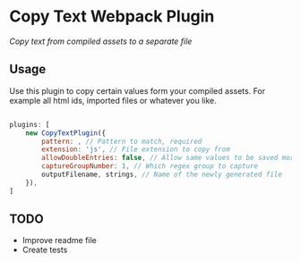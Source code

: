 # Copy Text Webpack Plugin

_Copy text from compiled assets to a separate file_

## Usage

Use this plugin to copy certain values form your compiled assets. For example all html ids, imported files or whatever you like.

```js

plugins: [
    new CopyTextPlugin({
        pattern: , // Pattern to match, required
        extension: 'js', // File extension to copy from
        allowDoubleEntries: false, // Allow same values to be saved more then once
        captureGroupNumber: 1, // Which regex group to capture
        outputFilename, strings, // Name of the newly generated file
    }),
]

```

## TODO

* Improve readme file
* Create tests
